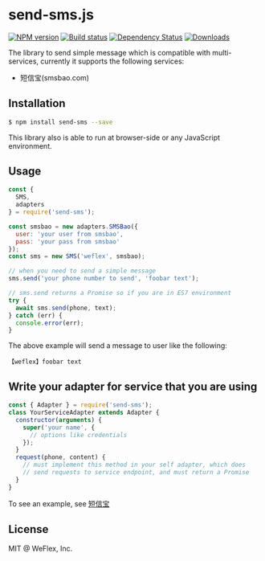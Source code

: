 # send-sms.js

[![NPM version][npm-image]][npm-url]
[![Build status][travis-image]][travis-url]
[![Dependency Status][david-image]][david-url]
[![Downloads][downloads-image]][downloads-url]

The library to send simple message which is compatible with multi-services, currently it supports the following services:

- 短信宝(smsbao.com)

## Installation

```sh
$ npm install send-sms --save
```

This library also is able to run at browser-side or any JavaScript environment.

## Usage

```js
const {
  SMS,
  adapters
} = require('send-sms');

const smsbao = new adapters.SMSBao({
  user: 'your user from smsbao',
  pass: 'your pass from smsbao'
});
const sms = new SMS('weflex', smsbao);

// when you need to send a simple message
sms.send('your phone number to send', 'foobar text');

// sms.send returns a Promise so if you are in ES7 environment
try {
  await sms.send(phone, text);
} catch (err) {
  console.error(err);
}
```

The above example will send a message to user like the following:

```
【weflex】foobar text
```

## Write your adapter for service that you are using

```js
const { Adapter } = require('send-sms');
class YourServiceAdapter extends Adapter {
  constructor(arguments) {
    super('your name', {
      // options like credentials
    });
  }
  request(phone, content) {
    // must implement this method in your self adapter, which does
    // send requests to service endpoint, and must return a Promise
  }
}
```

To see an example, see [短信宝](adapters/smsbao.js)

## License

MIT @ WeFlex, Inc.

[npm-image]: https://img.shields.io/npm/v/send-sms.svg?style=flat-square
[npm-url]: https://npmjs.org/package/send-sms
[travis-image]: https://img.shields.io/travis/weflex/send-sms.js.svg?style=flat-square
[travis-url]: https://travis-ci.org/weflex/send-sms.js
[david-image]: http://img.shields.io/david/weflex/send-sms.js.svg?style=flat-square
[david-url]: https://david-dm.org/weflex/send-sms.js
[downloads-image]: http://img.shields.io/npm/dm/send-sms.svg?style=flat-square
[downloads-url]: https://npmjs.org/package/send-sms
